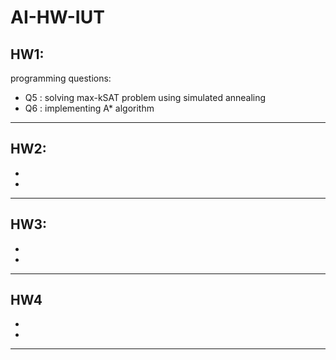 # AI-HW-IUT

## HW1: <br/>
programming questions:
* Q5 : solving max-kSAT problem using simulated annealing <br/>
* Q6 : implementing A* algorithm <br/>
----
## HW2: <br/>
* 
* 
----
## HW3: <br/>
* 
* 
----
## HW4 <br/>
* 
* 
----
